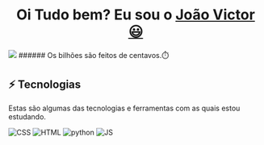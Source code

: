 <h1 align="center">
    Oi Tudo bem? Eu sou o 
    <a href="https://github.com/Jvcto">João Victor 😃️</a>
  </h1> 
<img src="https://i.pinimg.com/originals/18/ab/47/18ab473bfc12c28bda2631d66b101e3b.gif" />
###### Os bilhões são feitos de centavos.⏱️

## ⚡ Tecnologias

Estas são algumas das tecnologias e ferramentas com as quais estou estudando.

![CSS](https://img.shields.io/badge/CSS-239120?&style=for-the-badge&logo=css3&logoColor=white)
![HTML](https://img.shields.io/badge/HTML-239120?style=for-the-badge&logo=html5&logoColor=white)
![python](https://img.shields.io/badge/Python-3776AB?style=for-the-badge&logo=python&logoColor=white)
![JS](https://img.shields.io/badge/JavaScript-323330?style=for-the-badge&logo=javascript&logoColor=F7DF1E)
